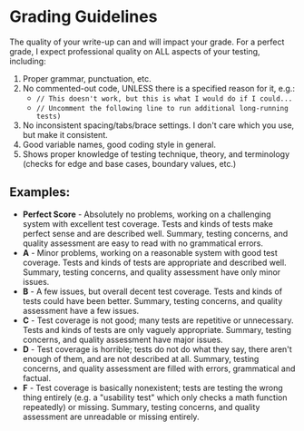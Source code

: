 # Grading Guidelines

The quality of your write-up can and will impact your grade.  For a perfect grade, I expect
professional quality on ALL aspects of your testing, including:

1. Proper grammar, punctuation, etc.
2. No commented-out code, UNLESS there is a specified reason for it, e.g.:
   * `// This doesn't work, but this is what I would do if I could...`
   * `// Uncomment the following line to run additional long-running tests)`
3. No inconsistent spacing/tabs/brace settings.  I don't care which you use, but make
    it consistent.
4. Good variable names, good coding style in general.
5. Shows proper knowledge of testing technique, theory, and terminology (checks for edge and base cases, boundary values, etc.)

## Examples:

* **Perfect Score** - Absolutely no problems, working on a challenging system with excellent
   test coverage.  Tests and kinds of tests make perfect sense and are described well.
   Summary, testing concerns, and quality assessment are easy to read with no grammatical
   errors.
* **A** - Minor problems, working on a reasonable system with good test coverage.  Tests and
   kinds of tests are appropriate and described well.  Summary, testing concerns, and
   quality assessment have only minor issues.
* **B** - A few issues, but overall decent test coverage.  Tests and kinds of tests could have
     been better.  Summary, testing concerns, and quality assessment have a few issues.
* **C** - Test coverage is not good; many tests are repetitive or unnecessary.  Tests and kinds
      of tests are only vaguely appropriate.  Summary, testing concerns, and quality
      assessment have major issues.
* **D** - Test coverage is horrible; tests do not do what they say, there aren't enough of them,
     and are not described at all.  Summary, testing concerns, and quality assessment are
     filled with errors, grammatical and factual.
* **F** - Test coverage is basically nonexistent; tests are testing the wrong thing entirely
     (e.g. a "usability test" which only checks a math function repeatedly) or missing.
     Summary, testing concerns, and quality assessment are unreadable or missing
    entirely.
